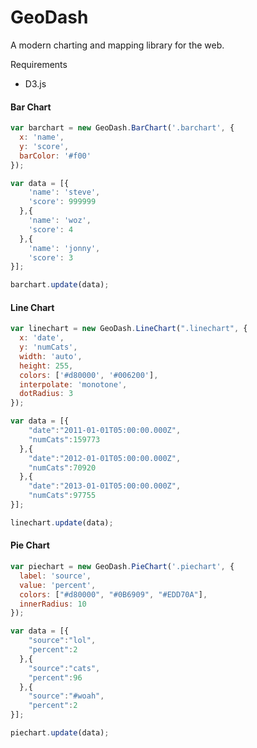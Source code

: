 GeoDash
=======

A modern charting and mapping library for the web.

Requirements
 - D3.js

#### Bar Chart
```javascript
var barchart = new GeoDash.BarChart('.barchart', {
  x: 'name',
  y: 'score',
  barColor: '#f00'
});

var data = [{
    'name': 'steve',
    'score': 999999
  },{
    'name': 'woz',
    'score': 4
  },{
    'name': 'jonny',
    'score': 3
}];

barchart.update(data);
```

#### Line Chart
```javascript
var linechart = new GeoDash.LineChart(".linechart", {
  x: 'date',
  y: 'numCats',
  width: 'auto',
  height: 255,
  colors: ['#d80000', '#006200'],
  interpolate: 'monotone',
  dotRadius: 3
});

var data = [{
    "date":"2011-01-01T05:00:00.000Z",
    "numCats":159773
  },{
    "date":"2012-01-01T05:00:00.000Z",
    "numCats":70920
  },{
    "date":"2013-01-01T05:00:00.000Z",
    "numCats":97755
}];

linechart.update(data);
```

#### Pie Chart
```javascript
var piechart = new GeoDash.PieChart('.piechart', {
  label: 'source',
  value: 'percent',
  colors: ["#d80000", "#0B6909", "#EDD70A"],
  innerRadius: 10
});

var data = [{
    "source":"lol",
    "percent":2
  },{
    "source":"cats",
    "percent":96
  },{
    "source":"#woah",
    "percent":2
}];

piechart.update(data);
```